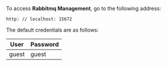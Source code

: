 To access **Rabbitmq Management**, go to the following address: 

`http: // localhost: 15672`

The default credentials are as follows:

User  | Password
------ | -------
guest  | guest
